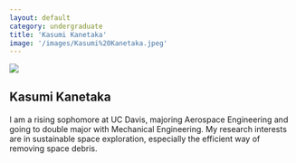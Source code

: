 ```yaml
---
layout: default
category: undergraduate
title: 'Kasumi Kanetaka'
image: '/images/Kasumi%20Kanetaka.jpeg'
---
```


<img src="{{ page.image }}">

<h2 class="team-title">Kasumi Kanetaka</h2>
<h4 class="team-position"></h4>
<p>I am a rising sophomore at UC Davis, majoring Aerospace Engineering and going to double major with Mechanical Engineering. My research interests are in sustainable space exploration, especially the efficient way of removing space debris.</p>
<ul class="team-member-other-info"></ul>
